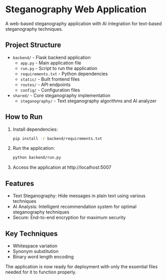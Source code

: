 # Steganography Web Application

A web-based steganography application with AI integration for text-based steganography techniques.

## Project Structure

- `backend/` - Flask backend application
  - `app.py` - Main application file
  - `run.py` - Script to run the application
  - `requirements.txt` - Python dependencies
  - `static/` - Built frontend files
  - `routes/` - API endpoints
  - `config/` - Configuration files
- `shared/` - Core steganography implementation
  - `steganography/` - Text steganography algorithms and AI analyzer

## How to Run

1. Install dependencies:
   ```bash
   pip install -r backend/requirements.txt
   ```

2. Run the application:
   ```bash
   python backend/run.py
   ```

3. Access the application at http://localhost:5007

## Features

- Text Steganography: Hide messages in plain text using various techniques
- AI Analysis: Intelligent recommendation system for optimal steganography techniques
- Secure: End-to-end encryption for maximum security

## Key Techniques

- Whitespace variation
- Synonym substitution
- Binary word length encoding

The application is now ready for deployment with only the essential files needed for it to function properly.
